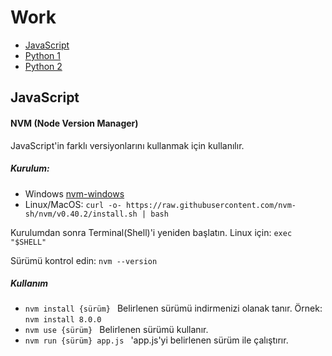 # Work

- [JavaScript](#JavaScript)
- [Python 1](#Python-1)
- [Python 2](#Python-2)

## JavaScript

<h4>NVM (Node Version Manager)</h4>

<p>JavaScript'in farklı versiyonlarını kullanmak için kullanılır.</p>

<h5>Kurulum:</h5>

<ul>
  <li>Windows <a href="https://github.com/coreybutler/nvm-windows/releases">nvm-windows</a></li>
  <li>Linux/MacOS: <code>curl -o- https://raw.githubusercontent.com/nvm-sh/nvm/v0.40.2/install.sh | bash</code> </li>
</ul>

<p>Kurulumdan sonra Terminal(Shell)'i yeniden başlatın. Linux için: <code>exec "$SHELL"</code></p>
<p>Sürümü kontrol edin: <code>nvm --version</code></p>

<h5>Kullanım</h5>

<ul>
  <li><code>nvm install {sürüm} </code> Belirlenen sürümü indirmenizi olanak tanır. Örnek: <code>nvm install 8.0.0</code></li>
  <li><code>nvm use {sürüm} </code> Belirlenen sürümü kullanır.</li>
  <li><code>nvm run {sürüm} app.js </code> 'app.js'yi belirlenen sürüm ile çalıştırır.</li>
</ul>
